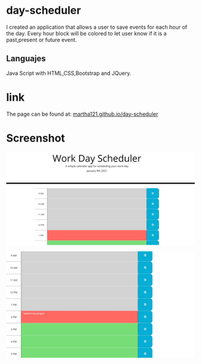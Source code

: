 # day-scheduler
 I created an application that allows a user to save events for each hour of the day. Every hour block will be colored to let user know if it is a past,present or future event.
## Languajes
 Java Script with HTML,CSS,Bootstrap and JQuery.
#  link
The page can be found at:
<a href="https://martha121.github.io/day-scheduler/"> martha121.github.io/day-scheduler</a>

# Screenshot
![Horiseon screenshot](./assets/images/daily-scheduler1.jpg)


![Horiseon screenshot](./assets/images/daily-scheduler2.jpg)
